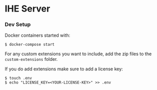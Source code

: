 # IHE Server

### Dev Setup

Docker containers started with:

```shell
$ docker-compose start
```

For any custom extensions you want to include, add the zip files to the `custom-extensions` folder.

If you do add extensions make sure to add a license key:

```shell
$ touch .env
$ echo "LICENSE_KEY=<YOUR-LICENSE-KEY>" >> .env
```
